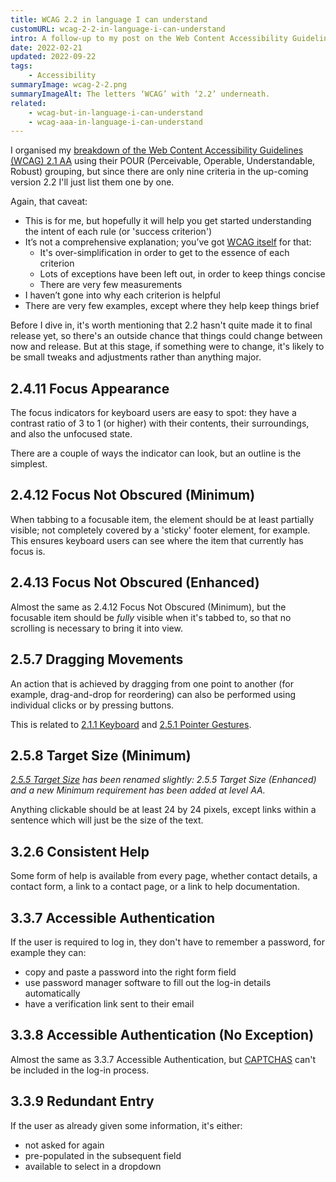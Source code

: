 ```yaml
---
title: WCAG 2.2 in language I can understand
customURL: wcag-2-2-in-language-i-can-understand
intro: A follow-up to my post on the Web Content Accessibility Guidelines 2.1, level AA; this time explaining the nine rules coming up in WCAG 2.2.
date: 2022-02-21
updated: 2022-09-22
tags:
    - Accessibility
summaryImage: wcag-2-2.png
summaryImageAlt: The letters ‘WCAG’ with ‘2.2’ underneath.
related:
    - wcag-but-in-language-i-can-understand
    - wcag-aaa-in-language-i-can-understand
---
```


I organised my [breakdown of the Web Content Accessibility Guidelines (WCAG) 2.1 AA](/blog/wcag-but-in-language-i-can-understand) using their POUR (Perceivable, Operable, Understandable, Robust) grouping, but since there are only nine criteria in the up-coming version 2.2 I'll just list them one by one.

Again, that caveat:

- This is for me, but hopefully it will help you get started understanding the intent of each rule (or 'success criterion')
- It’s not a comprehensive explanation; you’ve got [WCAG itself](https://www.w3.org/TR/WCAG22/) for that:
    - It's over-simplification in order to get to the essence of each criterion
    - Lots of exceptions have been left out, in order to keep things concise
    - There are very few measurements
- I haven’t gone into why each criterion is helpful
- There are very few examples, except where they help keep things brief

Before I dive in, it's worth mentioning that 2.2 hasn't quite made it to final release yet, so there's an outside chance that things could change between now and release. But at this stage, if something were to change, it's likely to be small tweaks and adjustments rather than anything major.


## 2.4.11 Focus Appearance

The focus indicators for keyboard users are easy to spot: they have a contrast ratio of 3 to 1 (or higher) with their contents, their surroundings, and also the unfocused state.

There are a couple of ways the indicator can look, but an outline is the simplest.


## 2.4.12 Focus Not Obscured (Minimum)

When tabbing to a focusable item, the element should be at least partially visible; not completely covered by a 'sticky' footer element, for example. This ensures keyboard users can see where the item that currently has focus is.


## 2.4.13 Focus Not Obscured (Enhanced)

Almost the same as 2.4.12 Focus Not Obscured (Minimum), but the focusable item should be *fully* visible when it's tabbed to, so that no scrolling is necessary to bring it into view.


## 2.5.7 Dragging Movements

An action that is achieved by dragging from one point to another (for example, drag-and-drop for reordering) can also be performed using individual clicks or by pressing buttons.

This is related to [2.1.1 Keyboard](/blog/wcag-but-in-language-i-can-understand#211-keyboard) and [2.5.1 Pointer Gestures](/blog/wcag-but-in-language-i-can-understand#251-pointer-gestures).


## 2.5.8 Target Size (Minimum)

<i>[2.5.5 Target Size](https://www.w3.org/TR/WCAG21/#target-size) has been renamed slightly: 2.5.5 Target Size (Enhanced) and a new Minimum requirement has been added at level AA.</i>

Anything clickable should be at least 24 by 24 pixels, except links within a sentence which will just be the size of the text.


## 3.2.6 Consistent Help

Some form of help is available from every page, whether contact details, a contact form, a link to a contact page, or a link to help documentation.


## 3.3.7 Accessible Authentication

If the user is required to log in, they don't have to remember a password, for example they can:

- copy and paste a password into the right form field
- use password manager software to fill out the log-in details automatically
- have a verification link sent to their email


## 3.3.8 Accessible Authentication (No Exception)

Almost the same as 3.3.7 Accessible Authentication, but [CAPTCHAS](https://en.wikipedia.org/wiki/CAPTCHA) can't be included in the log-in process.


## 3.3.9 Redundant Entry

If the user as already given some information, it's either:

- not asked for again
- pre-populated in the subsequent field
- available to select in a dropdown
